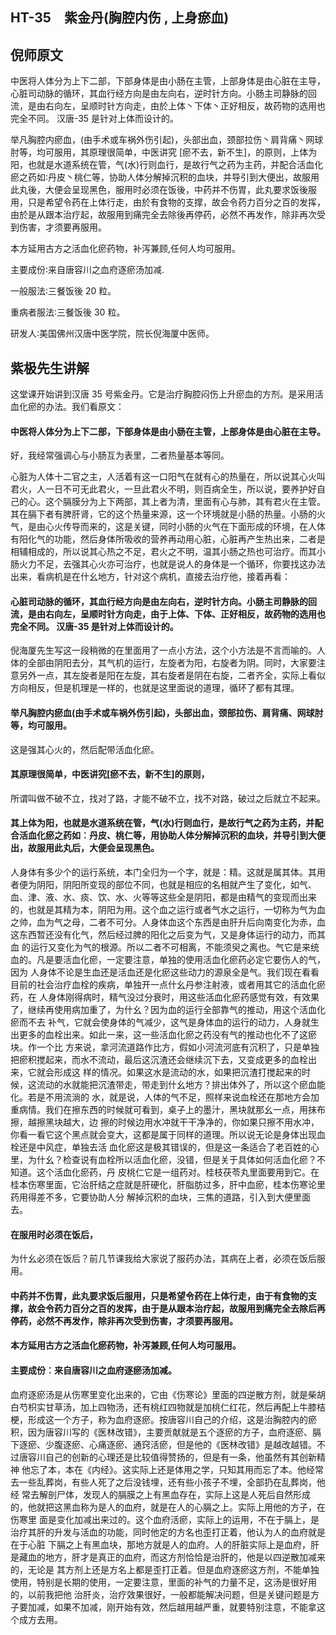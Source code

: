 ## HT-35　紫金丹(胸腔内伤 , 上身瘀血)

## 倪师原文

中医将人体分为上下二部，下部身体是由小肠在主管，上部身体是由心脏在主导，心脏司动脉的循环，其血行经方向是由左向右，逆时针方向。小肠主司静脉的回流，是由右向左，呈顺时针方向走，由於上体丶下体丶正好相反，故药物的选用也完全不同。 汉唐-35 是针对上体而设计的。

举凡胸腔内瘀血，(由手术或车祸外伤引起)，头部出血，颈部拉伤丶肩背痛丶网球肘等，均可服用，其原理很简单，中医讲究 [瘀不去，新不生]，的原则，上体为阳，也就是水道系统在管，气(水)行则血行，是故行气之药为主药，并配合活血化瘀之药如∶丹皮丶桃仁等，协助人体分解掉沉积的血块，并导引到大便出，故服用此丸後，大便会呈现黑色，服用时必须在饭後，中药并不伤胃，此丸要求饭後服用，只是希望令药在上体行走，由於有食物的支撑，故会令药力百分之百的发挥，由於是从跟本治疗起，故服用到痛完全去除後再停药，必然不再发作，除非再次受到伤害，才须要再服用。

本方延用古方之活血化瘀药物，补泻兼顾,任何人均可服用。

主要成份∶来自唐容川之血府逐瘀汤加减.

一般服法∶三餐饭後 20 粒。

重病者服法∶三餐饭後 30 粒。

研发人∶美国佛州汉唐中医学院，院长倪海厦中医师。

## 紫极先生讲解

这堂课开始讲到汉唐 35 号紫金丹。它是治疗胸腔闷伤上升瘀血的方剂。是采用活血化瘀的办法。我们看原文：

#### 中医将人体分为上下二部，下部身体是由小肠在主管，上部身体是由心脏在主导。

好，我经常强调心与小肠互为表里，二者热量基本等同。

心脏为人体十二官之主，人活着有这一口阳气在就有心的热量在，所以说其心火叫君火，人一日不可无此君火，一旦此君火不明，则百病全生，所以说，要养护好自 己的心。这个膈膜分为上下两部，其上者为清，里面有心与肺，其有君火在主管。其在膈下者有脾肝肾，它的这个热量来源，这一个环境就是小肠的热量。小肠的火气，是由心火传导而来的，这是关键，同时小肠的火气在下面形成的环境，在人体有阳化气的功能，然后身体所吸收的营养再动用心脏，心脏再产生热出来，二者是 相辅相成的，所以说其心热之不足，君火之不明，温其小肠之热也可治疗。而其小肠火力不足，去强其心火亦可治疗，也就是说人的身体是一个循环，你要找这办法 出来，看病机是在什幺地方，针对这个病机，直接去治疗他，接着再看：

#### 心脏司动脉的循环，其血行经方向是由左向右，逆时针方向。小肠主司静脉的回流，是由右向左，呈顺时针方向走，由于上体、下体、正好相反，故药物的选用也完全不同。 汉唐-35 是针对上体而设计的。

倪海厦先生写这一段稍微的在里面用了一点小方法，这个小方法是不言而喻的。人体的全部由阴阳去分，其气机的运行，左旋者为阳，右旋者为阴。同时，大家要注意另外一点，其左旋者是阳在左旋，其右旋者是阴在右旋，二者齐全，实际上看似方向相反，但是机理是一样的，也就是这里面说的道理，循环了都有其理。

#### 举凡胸腔内瘀血(由手术或车祸外伤引起)，头部出血，颈部拉伤、肩背痛、网球肘等，均可服用。

这是强其心火的，然后配带活血化瘀。

#### 其原理很简单，中医讲究[瘀不去，新不生]的原则，

所谓叫做不破不立，找对了路，才能不破不立，找不对路，破过之后就立不起来。

#### 其上体为阳，也就是水道系统在管，气(水)行则血行，是故行气之药为主药，并配合活血化瘀之药如︰丹皮、桃仁等，用协助人体分解掉沉积的血块，并导引到大便出，故服用此丸后，大便会呈现黑色。

人身体有多少个的运行系统，本门全归为一个字，就是：精。这就是属其体。其用者便为阴阳，阴阳所变现的部位不同，也就是相应的名相就产生了变化，如气、 血、津、液、水、痰、饮、水、火等等这些全是阴阳，都是由精气的变现而出来的，也就是其精为本，阴阳为用。这个血之运行或者气水之运行，一切称为气为血之帅，血为气之母，二者不可分。人身体血这个东西是由肝升后向南变化为赤，血这东西暂还没有化气，然后经过脾的阳化之后变为气，又是身体运行的动力，而其血 的运行又变化为气的根源。所以二者不可相离，不能须臾之离也。气它是来统血的。凡是要活血化瘀，一定要注意，单独的使用活血化瘀药必定它要伤人的气，因为 人身体不论是生血还是活血还是化瘀这些动力的源泉全是气。我们现在看看目前的社会治疗血栓的疾病，单独开一点什幺丹参注射液，或者用其它的活血化瘀药，在 人身体刚得病时，精气没过分衰时，用这些活血化瘀药感觉有效，有效果了，继续再使用病加重了，为什幺？因为血的运行全部靠气的推动，用这个活血化瘀而不去 补气，它就会使身体的气减少，这气是身体血的运行的动力，人身就生出更多的血栓出来。如此一来，这一些活血化瘀之药没有气的推动也化不了这瘀块。作一个比 方来说，拿河流道路作比方，假如小河流河底有沉积了，只是单独把瘀积搅起来，而水不流动，最后这沉渣还会继续沉下去，又变成更多的血栓出来，它就会形成这 样的情况。如果这水是流动的水，如果把沉渣打搅起来的时候，这流动的水就能把沉渣带走，带走到什幺地方？排出体外了，所以这个瘀血能化。若是不用流淌的 水，就是说，人体的气不足，照样来说血栓还在那地方会加重病情。我们在擦东西的时候就可看到，桌子上的墨汁，黑块就那幺一点，用抹布擦，越擦黑块越大，边 擦的时候边用水冲就干干净净的，你如果只擦不用水冲，你看一看它这个黑点就会变大，这都是属于同样的道理。所以说无论是身体出现血栓还是中风症，单独去活 血化瘀这是极其错误的，但是这一条适合了老百姓的心里，为什幺？检查说有血栓所以活血化瘀，没错，但是关于具体如何活血化瘀？不知道。这个活血化瘀药，丹 皮桃仁它是一组药对。桂枝茯苓丸里面要用到它。在桂本伤寒里面，它治肝结之症就是肝硬化，肝脂肪过多，肝中血瘀，桂本伤寒论里药用得差不多，它要协助人分 解掉沉积的血块，三焦的道路，引入到大便里面去。

#### 在服用时必须在饭后，

为什幺必须在饭后？前几节课我给大家说了服药办法，其病在上者，必须在饭后服用。

#### 中药并不伤胃，此丸要求饭后服用，只是希望令药在上体行走，由于有食物的支撑，故会令药力百分之百的发挥，由于是从跟本治疗起，故服用到痛完全去除后再停药，必然不再发作，除非再次受到伤害，才须要再服用。

#### 本方延用古方之活血化瘀药物，补泻兼顾,任何人均可服用。

#### 主要成份︰来自唐容川之血府逐瘀汤加减。

血府逐瘀汤是从伤寒里变化出来的，它由《伤寒论》里面的四逆散方剂，就是柴胡白芍枳实甘草汤，加上四物汤，还有桃红四物就是加桃仁红花，然后再配上牛膝桔 梗，形成这一个方子，称为血府逐瘀。按唐容川自己的介绍，这是治胸腔内的瘀积，因为唐容川写的《医林改错》，主要贡献就是五个逐瘀的方子，血府逐瘀、膈下逐瘀、少腹逐瘀、心痛逐瘀、通窍活瘀，但是他的《医林改错》是越改越错。不过唐容川自己的创新的心理还是比较值得赞扬的，但是有一条，他虽然有其创新精神 他忘了本，本在《内经》。这实际上还是体用之学，只知其用而忘了本。他经常去一些乱葬岗，有些人死了之后没钱埋，还有些小孩子不埋，全部扔在乱葬岗，他经 常去解剖尸体，发现人的膈膜之上有黑血存在，实际上这是人死后自然形成的，他就把这黑血称为是人的血府，就是在人的心膈之上。实际上用他的方子，在伤寒里 面是变化加减出来过的。这个血府活瘀，实际上的运用，不在于膈上，是治疗其肝的升发与活血的功能，同时他定的方名也歪打正着，他认为人的血府就是在于心脏 下膈之上有黑血块，那地方就是人的血府。人的肝脏实际上是血府，肝是藏血的地方，肝才是真正的血府，而这方剂恰恰是治肝的，他是以四逆散加减来的，无论是 其方剂上还是方名上都是歪打正着。但是血府逐瘀这方剂，不能单独使用，特别是长期的使用，一定要注意，里面的补气的力量不足，这汤是很好用的，以前我把他 治肝炎，治疗效果很好，一般都能解决问题，但是关键问题是方子要加减，如果不加减，刚开始有效，然后越用越严重，就要特别注意，不能拿这个成方去用。

